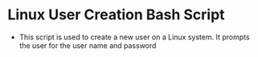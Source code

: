 # Linux User Creation Bash Script
* This script is used to create a new user on a Linux system. It prompts the user for the user name and password